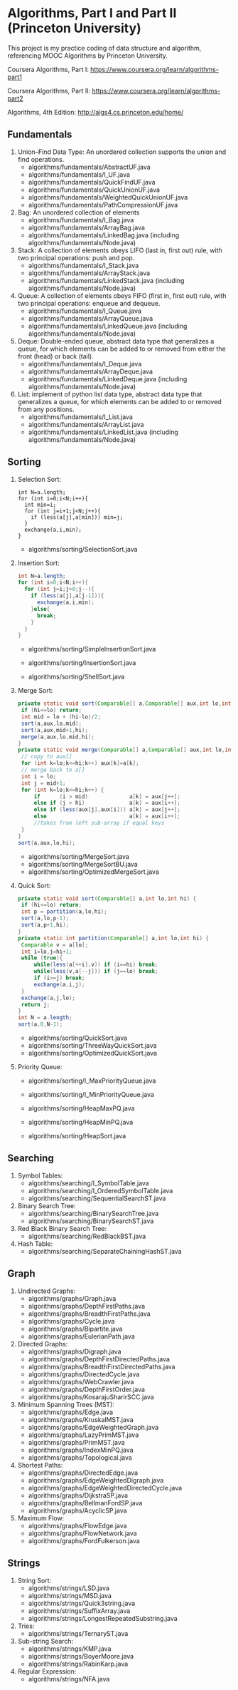 # Algorithms, Part I and Part II  (Princeton University)

This project is my practice coding of data structure and algorithm, referencing MOOC Algorithms by Princeton University.

Coursera Algorithms, Part I: https://www.coursera.org/learn/algorithms-part1

Coursera Algorithms, Part II: https://www.coursera.org/learn/algorithms-part2

Algorithms, 4th Edition: http://algs4.cs.princeton.edu/home/

## Fundamentals

1. Union–Find Data Type: An unordered collection supports the union and find operations.
   * algorithms/fundamentals/AbstractUF.java
   * algorithms/fundamentals/I_UF.java
   * algorithms/fundamentals/QuickFindUF.java
   * algorithms/fundamentals/QuickUnionUF.java
   * algorithms/fundamentals/WeightedQuickUnionUF.java
   * algorithms/fundamentals/PathCompressionUF.java
2. Bag: An unordered collection of elements
   * algorithms/fundamentals/I_Bag.java
   * algorithms/fundamentals/ArrayBag.java
   * algorithms/fundamentals/LinkedBag.java (including algorithms/fundamentals/Node.java)
3. Stack: A collection of elements obeys LIFO (last in, first out) rule, with two principal operations: push and pop. 
   * algorithms/fundamentals/I_Stack.java
   * algorithms/fundamentals/ArrayStack.java  
   * algorithms/fundamentals/LinkedStack.java (including algorithms/fundamentals/Node.java)
4. Queue: A collection of elements obeys FIFO (first in, first out) rule, with two principal operations: enqueue and dequeue.
   * algorithms/fundamentals/I_Queue.java
   * algorithms/fundamentals/ArrayQueue.java  
   * algorithms/fundamentals/LinkedQueue.java (including algorithms/fundamentals/Node.java)
5. Deque: Double-ended queue,  abstract data type that generalizes a queue, for which elements can be added to or removed from either the front (head) or back (tail).
   * algorithms/fundamentals/I_Deque.java
   * algorithms/fundamentals/ArrayDeque.java
   * algorithms/fundamentals/LinkedDeque.java (including algorithms/fundamentals/Node.java)
6. List: implement of python list data type, abstract data type that generalizes a queue, for which elements can be added to or removed from any positions.
   * algorithms/fundamentals/I_List.java
   * algorithms/fundamentals/ArrayList.java  
   * algorithms/fundamentals/LinkedList.java (including algorithms/fundamentals/Node.java)

## Sorting

1. Selection Sort: 

   ```{java}
   int N=a.length;
   for (int i=0;i<N;i++){
     int min=i;
     for (int j=i+1;j<N;j++){
       if (less(a[j],a[min])) min=j;
     }
     exchange(a,i,min);
   }
   ```

   * algorithms/sorting/SelectionSort.java

2. Insertion Sort:

   ```Java
   int N=a.length;
   for (int i=0;i<N;i++){
     for (int j=i;j>0;j--){
       if (less(a[j],a[j-1])){
         exchange(a,i,min);
       }else{
         break;
       }
     }
   }
   ```

   * algorithms/sorting/SimpleInsertionSort.java
   * algorithms/sorting/InsertionSort.java


   * algorithms/sorting/ShellSort.java

3. Merge Sort:

   ```java
   private static void sort(Comparable[] a,Comparable[] aux,int lo,int hi) {
   	if (hi<=lo) return;
   	int mid = lo + (hi-lo)/2;
   	sort(a,aux,lo,mid);
   	sort(a,aux,mid+1,hi);
   	merge(a,aux,lo,mid,hi);
   }
   private static void merge(Comparable[] a,Comparable[] aux,int lo,int mid,int hi) {		
   	// copy to aux[]
   	for (int k=lo;k<=hi;k++) aux[k]=a[k];
   	// merge back to a[]
   	int i = lo;
   	int j = mid+1;
   	for (int k=lo;k<=hi;k++) {
   		if      (i > mid)             a[k] = aux[j++];
   		else if (j > hi)              a[k] = aux[i++];
   		else if (less(aux[j],aux[i])) a[k] = aux[j++];
   		else                          a[k] = aux[i++];
   		//takes from left sub-array if equal keys
   	}
   }
   sort(a,aux,lo,hi);
   ```

   * algorithms/sorting/MergeSort.java
   * algorithms/sorting/MergeSortBU.java
   * algorithms/sorting/OptimizedMergeSort.java

4. Quick Sort:

   ```java
   private static void sort(Comparable[] a,int lo,int hi) {
   	if (hi<=lo) return;
   	int p = partition(a,lo,hi);
   	sort(a,lo,p-1);
   	sort(a,p+1,hi);
   }
   private static int partition(Comparable[] a,int lo,int hi) {
   	Comparable v = a[lo];
   	int i=lo,j=hi+1;
   	while (true){
   		while(less(a[++i],v)) if (i==hi) break;
   		while(less(v,a[--j])) if (j==lo) break;
   		if (i>=j) break;
   		exchange(a,i,j);
   	}		
   	exchange(a,j,lo);
   	return j;
   }
   int N = a.length;
   sort(a,0,N-1);
   ```

   * algorithms/sorting/QuickSort.java
   * algorithms/sorting/ThreeWayQuickSort.java
   * algorithms/sorting/OptimizedQuickSort.java

5. Priority Queue:

   * algorithms/sorting/I_MaxPriorityQueue.java
   * algorithms/sorting/I_MinPriorityQueue.java
   * algorithms/sorting/HeapMaxPQ.java
   * algorithms/sorting/HeapMinPQ.java


   * algorithms/sorting/HeapSort.java

## Searching

1. Symbol Tables:
   * algorithms/searching/I_SymbolTable.java
   * algorithms/searching/I_OrderedSymbolTable.java
   * algorithms/searching/SequentialSearchST.java
2. Binary Search Tree:
   * algorithms/searching/BinarySearchTree.java
   * algorithms/searching/BinarySearchST.java
3. Red Black Binary Search Tree:
   * algorithms/searching/RedBlackBST.java
4. Hash Table:
   * algorithms/searching/SeparateChainingHashST.java

## Graph

1. Undirected Graphs:
   * algorithms/graphs/Graph.java
   * algorithms/graphs/DepthFirstPaths.java
   * algorithms/graphs/BreadthFirstPaths.java
   * algorithms/graphs/Cycle.java
   * algorithms/graphs/Bipartite.java
   * algorithms/graphs/EulerianPath.java
2. Directed Graphs:
   * algorithms/graphs/Digraph.java
   * algorithms/graphs/DepthFirstDirectedPaths.java
   * algorithms/graphs/BreadthFirstDirectedPaths.java
   * algorithms/graphs/DirectedCycle.java
   * algorithms/graphs/WebCrawler.java
   * algorithms/graphs/DepthFirstOrder.java
   * algorithms/graphs/KosarajuSharirSCC.java
3. Minimum Spanning Trees (MST):
   * algorithms/graphs/Edge.java
   * algorithms/graphs/KruskalMST.java
   * algorithms/graphs/EdgeWeightedGraph.java
   * algorithms/graphs/LazyPrimMST.java
   * algorithms/graphs/PrimMST.java
   * algorithms/graphs/IndexMinPQ.java
   * algorithms/graphs/Topological.java
4. Shortest Paths:
   * algorithms/graphs/DirectedEdge.java
   * algorithms/graphs/EdgeWeightedDigraph.java
   * algorithms/graphs/EdgeWeightedDirectedCycle.java
   * algorithms/graphs/DijkstraSP.java
   * algorithms/graphs/BellmanFordSP.java
   * algorithms/graphs/AcyclicSP.java
5. Maximum Flow:
   * algorithms/graphs/FlowEdge.java
   * algorithms/graphs/FlowNetwork.java
   * algorithms/graphs/FordFulkerson.java

## Strings

1. String Sort:
   * algorithms/strings/LSD.java
   * algorithms/strings/MSD.java
   * algorithms/strings/Quick3string.java
   * algorithms/strings/SuffixArray.java
   * algorithms/strings/LongestRepeatedSubstring.java
2. Tries:
   * algorithms/strings/TernaryST.java
3. Sub-string Search:
   * algorithms/strings/KMP.java
   * algorithms/strings/BoyerMoore.java
   * algorithms/strings/RabinKarp.java
4. Regular Expression:
   * algorithms/strings/NFA.java